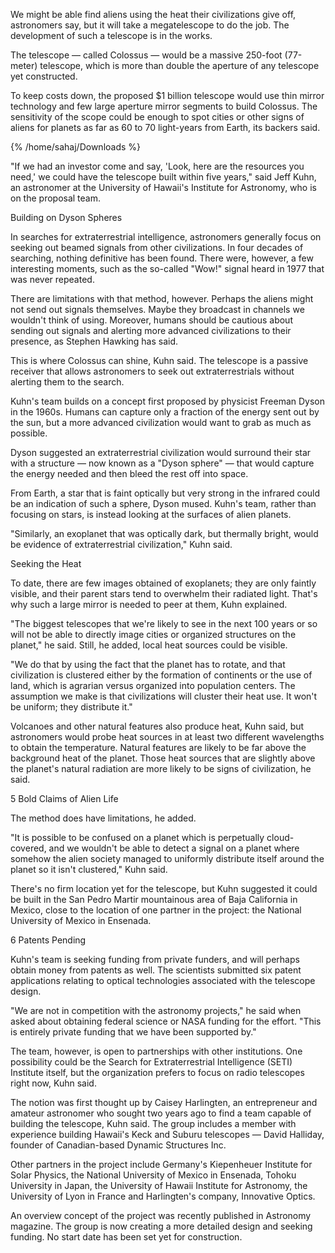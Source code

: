 We might be able find aliens using the heat their civilizations give off, astronomers say, but it will take a megatelescope to do the job. The development of such a telescope is in the works.

The telescope — called Colossus — would be a massive 250-foot (77-meter) telescope, which is more than double the aperture of any telescope yet constructed.

To keep costs down, the proposed $1 billion telescope would use thin mirror technology and few large aperture mirror segments to build Colossus. The sensitivity of the scope could be enough to spot cities or other signs of aliens for planets as far as 60 to 70 light-years from Earth, its backers said.

{% /home/sahaj/Downloads %}

"If we had an investor come and say, 'Look, here are the resources you need,' we could have the telescope built within five years," said Jeff Kuhn, an astronomer at the University of Hawaii's Institute for Astronomy, who is on the proposal team.






Building on Dyson Spheres

In searches for extraterrestrial intelligence, astronomers generally focus on seeking out beamed signals from other civilizations. In four decades of searching, nothing definitive has been found. There were, however, a few interesting moments, such as the so-called "Wow!" signal heard in 1977 that was never repeated.

There are limitations with that method, however. Perhaps the aliens might not send out signals themselves. Maybe they broadcast in channels we wouldn't think of using. Moreover, humans should be cautious about sending out signals and alerting more advanced civilizations to their presence, as Stephen Hawking has said.

This is where Colossus can shine, Kuhn said. The telescope is a passive receiver that allows astronomers to seek out extraterrestrials without alerting them to the search.

Kuhn's team builds on a concept first proposed by physicist Freeman Dyson in the 1960s. Humans can capture only a fraction of the energy sent out by the sun, but a more advanced civilization would want to grab as much as possible.

Dyson suggested an extraterrestrial civilization would surround their star with a structure — now known as a "Dyson sphere" — that would capture the energy needed and then bleed the rest off into space.

From Earth, a star that is faint optically but very strong in the infrared could be an indication of such a sphere, Dyson mused. Kuhn's team, rather than focusing on stars, is instead looking at the surfaces of alien planets.

"Similarly, an exoplanet that was optically dark, but thermally bright, would be evidence of extraterrestrial civilization," Kuhn said.







Seeking the Heat

To date, there are few images obtained of exoplanets; they are only faintly visible, and their parent stars tend to overwhelm their radiated light. That's why such a large mirror is needed to peer at them, Kuhn explained.

"The biggest telescopes that we're likely to see in the next 100 years or so will not be able to directly image cities or organized structures on the planet," he said. Still, he added, local heat sources could be visible.

"We do that by using the fact that the planet has to rotate, and that civilization is clustered either by the formation of continents or the use of land, which is agrarian versus organized into population centers. The assumption we make is that civilizations will cluster their heat use. It won't be uniform; they distribute it."

Volcanoes and other natural features also produce heat, Kuhn said, but astronomers would probe heat sources in at least two different wavelengths to obtain the temperature. Natural features are likely to be far above the background heat of the planet. Those heat sources that are slightly above the planet's natural radiation are more likely to be signs of civilization, he said.





5 Bold Claims of Alien Life 

The method does have limitations, he added.

"It is possible to be confused on a planet which is perpetually cloud-covered, and we wouldn't be able to detect a signal on a planet where somehow the alien society managed to uniformly distribute itself around the planet so it isn't clustered," Kuhn said.

There's no firm location yet for the telescope, but Kuhn suggested it could be built in the San Pedro Martir mountainous area of Baja California in Mexico, close to the location of one partner in the project: the National University of Mexico in Ensenada.






6 Patents Pending

Kuhn's team is seeking funding from private funders, and will perhaps obtain money from patents as well. The scientists submitted six patent applications relating to optical technologies associated with the telescope design.

"We are not in competition with the astronomy projects," he said when asked about obtaining federal science or NASA funding for the effort. "This is entirely private funding that we have been supported by."

The team, however, is open to partnerships with other institutions. One possibility could be the Search for Extraterrestrial Intelligence (SETI) Institute itself, but the organization prefers to focus on radio telescopes right now, Kuhn said.

The notion was first thought up by Caisey Harlingten, an entrepreneur and amateur astronomer who sought two years ago to find a team capable of building the telescope, Kuhn said. The group includes a member with experience building Hawaii's Keck and Suburu telescopes — David Halliday, founder of Canadian-based Dynamic Structures Inc.

Other partners in the project include Germany's Kiepenheuer Institute for Solar Physics, the National University of Mexico in Ensenada, Tohoku University in Japan, the University of Hawaii Institute for Astronomy, the University of Lyon in France and Harlingten's company, Innovative Optics.

An overview concept of the project was recently published in Astronomy magazine. The group is now creating a more detailed design and seeking funding. No start date has been set yet for construction.


